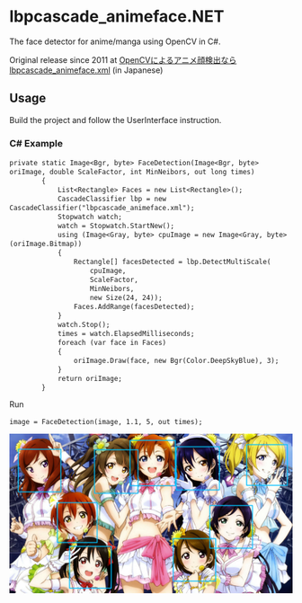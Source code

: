 # lbpcascade_animeface.NET

The face detector for anime/manga using OpenCV in C\#.

Original release since 2011 at [OpenCVによるアニメ顔検出ならlbpcascade_animeface.xml](http://ultraist.hatenablog.com/entry/20110718/1310965532) (in Japanese)

## Usage

Build the project and follow the UserInterface instruction.

### C\# Example

```CSharp
private static Image<Bgr, byte> FaceDetection(Image<Bgr, byte> oriImage, double ScaleFactor, int MinNeibors, out long times)
        {
            List<Rectangle> Faces = new List<Rectangle>();
            CascadeClassifier lbp = new CascadeClassifier("lbpcascade_animeface.xml");
            Stopwatch watch;
            watch = Stopwatch.StartNew();
            using (Image<Gray, byte> cpuImage = new Image<Gray, byte>(oriImage.Bitmap))
            {
                Rectangle[] facesDetected = lbp.DetectMultiScale(
                    cpuImage,
                    ScaleFactor,
                    MinNeibors,
                    new Size(24, 24));
                Faces.AddRange(facesDetected);
            }
            watch.Stop();
            times = watch.ElapsedMilliseconds;
            foreach (var face in Faces)
            {
                oriImage.Draw(face, new Bgr(Color.DeepSkyBlue), 3);
            }
            return oriImage;
        }
```
Run

    image = FaceDetection(image, 1.1, 5, out times);

![result](https://raw.githubusercontent.com/inlmouse/lbpcascade_animeface/master/AnimeFace/AnimeFace/bin/x86/Debug/output/Detected_LoveLive.jpg)
